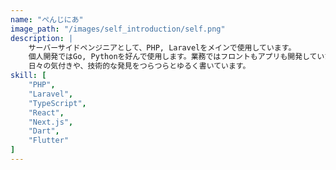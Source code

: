 ```yaml
---
name: "ぺんじにあ"
image_path: "/images/self_introduction/self.png"
description: |
    サーバーサイドペンジニアとして、PHP, Laravelをメインで使用しています。
    個人開発ではGo, Pythonを好んで使用します。業務ではフロントもアプリも開発していたりします。
    日々の気付きや、技術的な発見をつらつらとゆるく書いています。
skill: [
    "PHP",
    "Laravel",
    "TypeScript",
    "React",
    "Next.js",
    "Dart",
    "Flutter"
]
---
```

